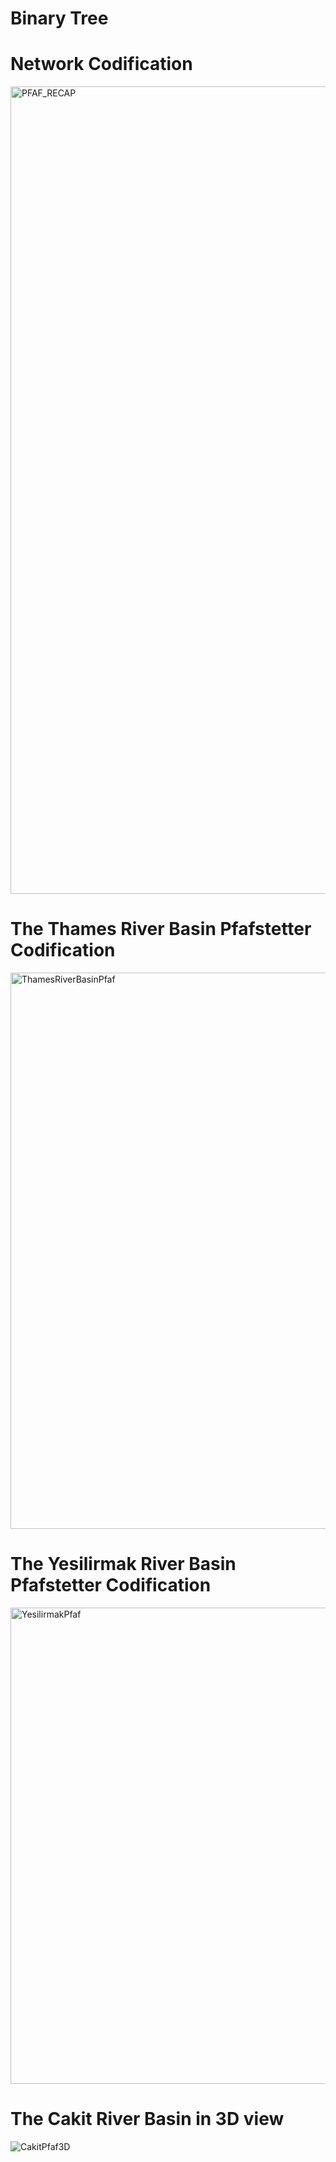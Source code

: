 
# Binary Tree

# Network Codification

<img width="1292" alt="PFAF_RECAP" src="https://user-images.githubusercontent.com/64214370/125661264-9f381309-65fd-4d64-b36f-ca3a3b5066d0.png">


# The Thames River Basin Pfafstetter Codification

<img width="890" alt="ThamesRiverBasinPfaf" src="https://user-images.githubusercontent.com/64214370/123221469-a8cd0e00-d4d7-11eb-9f75-42ec5df79e6c.png">


# The Yesilirmak River Basin Pfafstetter Codification

<img width="762" alt="YesilirmakPfaf" src="https://user-images.githubusercontent.com/64214370/123222296-77087700-d4d8-11eb-81c4-35dbe7654237.png">



# The Cakit River Basin in 3D view

![CakitPfaf3D](https://user-images.githubusercontent.com/64214370/123222571-be8f0300-d4d8-11eb-997b-8742760ac1ee.png)

